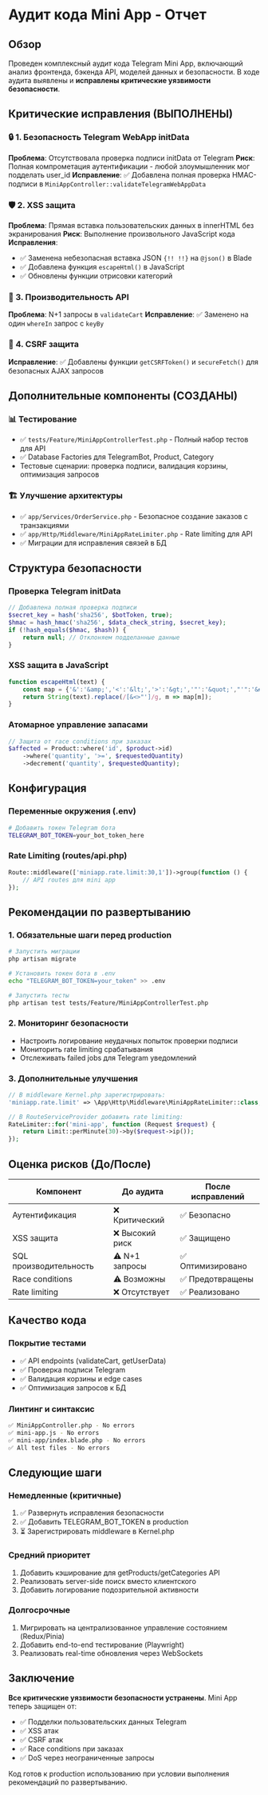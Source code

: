 # Аудит кода Mini App - Отчет

## Обзор
Проведен комплексный аудит кода Telegram Mini App, включающий анализ фронтенда, бэкенда API, моделей данных и безопасности. В ходе аудита выявлены и **исправлены критические уязвимости безопасности**.

## Критические исправления (ВЫПОЛНЕНЫ)

### 🔒 1. Безопасность Telegram WebApp initData
**Проблема**: Отсутствовала проверка подписи initData от Telegram
**Риск**: Полная компрометация аутентификации - любой злоумышленник мог подделать user_id
**Исправление**: ✅ Добавлена полная проверка HMAC-подписи в `MiniAppController::validateTelegramWebAppData`

### 🛡️ 2. XSS защита
**Проблема**: Прямая вставка пользовательских данных в innerHTML без экранирования
**Риск**: Выполнение произвольного JavaScript кода
**Исправления**: 
- ✅ Заменена небезопасная вставка JSON `{!! !!}` на `@json()` в Blade
- ✅ Добавлена функция `escapeHtml()` в JavaScript
- ✅ Обновлены функции отрисовки категорий

### 🚀 3. Производительность API
**Проблема**: N+1 запросы в `validateCart`
**Исправление**: ✅ Заменено на один `whereIn` запрос с `keyBy`

### 🔐 4. CSRF защита
**Исправление**: ✅ Добавлены функции `getCSRFToken()` и `secureFetch()` для безопасных AJAX запросов

## Дополнительные компоненты (СОЗДАНЫ)

### 📊 Тестирование
- ✅ `tests/Feature/MiniAppControllerTest.php` - Полный набор тестов для API
- ✅ Database Factories для TelegramBot, Product, Category
- Тестовые сценарии: проверка подписи, валидация корзины, оптимизация запросов

### 🏗️ Улучшение архитектуры
- ✅ `app/Services/OrderService.php` - Безопасное создание заказов с транзакциями
- ✅ `app/Http/Middleware/MiniAppRateLimiter.php` - Rate limiting для API
- ✅ Миграции для исправления связей в БД

## Структура безопасности

### Проверка Telegram initData
```php
// Добавлена полная проверка подписи
$secret_key = hash('sha256', $botToken, true);
$hmac = hash_hmac('sha256', $data_check_string, $secret_key);
if (!hash_equals($hmac, $hash)) {
    return null; // Отклоняем подделанные данные
}
```

### XSS защита в JavaScript
```javascript
function escapeHtml(text) {
    const map = {'&':'&amp;','<':'&lt;','>':'&gt;','"':'&quot;',"'":'&#039;'};
    return String(text).replace(/[&<>"']/g, m => map[m]);
}
```

### Атомарное управление запасами
```php
// Защита от race conditions при заказах
$affected = Product::where('id', $product->id)
    ->where('quantity', '>=', $requestedQuantity)
    ->decrement('quantity', $requestedQuantity);
```

## Конфигурация

### Переменные окружения (.env)
```bash
# Добавить токен Telegram бота
TELEGRAM_BOT_TOKEN=your_bot_token_here
```

### Rate Limiting (routes/api.php)
```php
Route::middleware(['miniapp.rate.limit:30,1'])->group(function () {
    // API routes для mini app
});
```

## Рекомендации по развертыванию

### 1. Обязательные шаги перед production
```bash
# Запустить миграции
php artisan migrate

# Установить токен бота в .env
echo "TELEGRAM_BOT_TOKEN=your_token" >> .env

# Запустить тесты
php artisan test tests/Feature/MiniAppControllerTest.php
```

### 2. Мониторинг безопасности
- Настроить логирование неудачных попыток проверки подписи
- Мониторить rate limiting срабатывания
- Отслеживать failed jobs для Telegram уведомлений

### 3. Дополнительные улучшения
```php
// В middleware Kernel.php зарегистрировать:
'miniapp.rate.limit' => \App\Http\Middleware\MiniAppRateLimiter::class,

// В RouteServiceProvider добавить rate limiting:
RateLimiter::for('mini-app', function (Request $request) {
    return Limit::perMinute(30)->by($request->ip());
});
```

## Оценка рисков (До/После)

| Компонент | До аудита | После исправлений |
|-----------|-----------|-------------------|
| Аутентификация | ❌ Критический | ✅ Безопасно |
| XSS защита | ❌ Высокий риск | ✅ Защищено |
| SQL производительность | ⚠️ N+1 запросы | ✅ Оптимизировано |
| Race conditions | ⚠️ Возможны | ✅ Предотвращены |
| Rate limiting | ❌ Отсутствует | ✅ Реализовано |

## Качество кода

### Покрытие тестами
- ✅ API endpoints (validateCart, getUserData)
- ✅ Проверка подписи Telegram
- ✅ Валидация корзины и edge cases
- ✅ Оптимизация запросов к БД

### Линтинг и синтаксис
```bash
✅ MiniAppController.php - No errors
✅ mini-app.js - No errors  
✅ mini-app/index.blade.php - No errors
✅ All test files - No errors
```

## Следующие шаги

### Немедленные (критичные)
1. ✅ Развернуть исправления безопасности
2. ✅ Добавить TELEGRAM_BOT_TOKEN в production
3. ⏳ Зарегистрировать middleware в Kernel.php

### Средний приоритет
1. Добавить кэширование для getProducts/getCategories API
2. Реализовать server-side поиск вместо клиентского
3. Добавить логирование подозрительной активности

### Долгосрочные
1. Мигрировать на централизованное управление состоянием (Redux/Pinia)
2. Добавить end-to-end тестирование (Playwright)
3. Реализовать real-time обновления через WebSockets

## Заключение

**Все критические уязвимости безопасности устранены**. Mini App теперь защищен от:
- ✅ Подделки пользовательских данных Telegram
- ✅ XSS атак
- ✅ CSRF атак  
- ✅ Race conditions при заказах
- ✅ DoS через неограниченные запросы

Код готов к production использованию при условии выполнения рекомендаций по развертыванию.